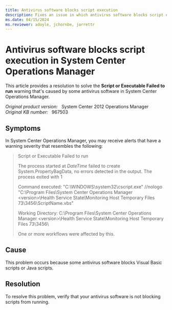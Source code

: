 ```yaml
---
title: Antivirus software blocks script execution
description: Fixes an issue in which antivirus software blocks script execution in System Center Operations Manager.
ms.date: 04/15/2024
ms.reviewer: adoyle, jchornbe, jarrettr
---
```

# Antivirus software blocks script execution in System Center Operations Manager

This article provides a resolution to solve the **Script or Executable Failed to run** warning that's caused by some antivirus software in System Center Operations Manager.

_Original product version:_ &nbsp; System Center 2012 Operations Manager  
_Original KB number:_ &nbsp; 967503

## Symptoms

In System Center Operations Manager, you may receive alerts that have a warning severity that resembles the following:

> Script or Executable Failed to run
>
> The process started at *DateTime* failed to create System.PropertyBagData, no errors detected in the output. The process exited with 1
>
> Command executed: "C:\WINDOWS\system32\cscript.exe" //nologo "C:\Program Files\System Center Operations Manager \<version>\Health Service State\Monitoring Host Temporary Files 73\3456\ScriptName.vbs"
>
> Working Directory: C:\Program Files\System Center Operations Manager \<version>\Health Service State\Monitoring Host Temporary Files 73\3456\
>
> One or more workflows were affected by this.

## Cause

This problem occurs because some antivirus software blocks Visual Basic scripts or Java scripts.

## Resolution

To resolve this problem, verify that your antivirus software is not blocking scripts from running.
